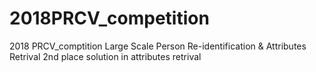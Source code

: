 # 2018PRCV_competition

2018 PRCV_comptition Large Scale Person Re-identification & Attributes Retrival 
2nd place solution in attributes retrival 

